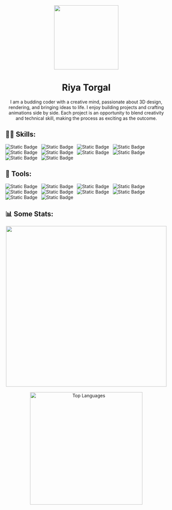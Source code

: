 <div align="center">
  <img src="https://github.com/RiyaTorgal/RiyaTorgal/assets/142211656/76e7a25c-c5cc-415c-b4ed-41e08e79c8e7" width="200" />
</div>
<div align="center">
  <h1>Riya Torgal</h1>
  <p>I am a budding coder with a creative mind, passionate about 3D design, rendering, and bringing ideas to life. I enjoy building projects and crafting animations side by side. Each project is an opportunity to blend creativity and technical skill, making the process as exciting as the outcome.</p>
</div>

<h2>👩‍💻 Skills:</h2>
<div>
  <img alt="Static Badge" src="https://img.shields.io/badge/JAVASCRIPT-%23F7DF1E?style=for-the-badge&logo=javascript&logoColor=white"> &nbsp;
    <img alt="Static Badge" src="https://img.shields.io/badge/FLASK-%231572B6?style=for-the-badge&logo=flask&logoColor=white"> &nbsp;
  <img alt="Static Badge" src="https://img.shields.io/badge/PYTHON-%233776AB?style=for-the-badge&logo=python&logoColor=white"> &nbsp;
  <img alt="Static Badge" src="https://img.shields.io/badge/JAVA-ED8B00?style=for-the-badge&logo=openjdk&logoColor=white"> &nbsp;
  <img alt="Static Badge" src="https://img.shields.io/badge/TYPESCRIPT-%233178C6?style=for-the-badge&logo=typescript&logoColor=white"> &nbsp;
  <img alt="Static Badge" src="https://img.shields.io/badge/REACT-grey?style=for-the-badge&logo=React&logoColor=%2361DAFB"> &nbsp;
  <img alt="Static Badge" src="https://img.shields.io/badge/NEXT.JS-black?style=for-the-badge&logo=Next.js&logoColor=white"> &nbsp;
  <img alt="Static Badge" src="https://img.shields.io/badge/REACT_NATIVE-grey?style=for-the-badge&logo=React&logoColor=%2361DAFB"> &nbsp;
  <img alt="Static Badge" src="https://img.shields.io/badge/HTML5-%23E34F26?style=for-the-badge&logo=html5&logoColor=white"> &nbsp;
  <img alt="Static Badge" src="https://img.shields.io/badge/CSS3-%231572B6?style=for-the-badge&logo=css3&logoColor=white"> &nbsp;
</div>

<h2>🔧 Tools: </h2>
<div>
  <img alt="Static Badge" src="https://img.shields.io/badge/MYSQL-%234479A1?style=for-the-badge&logo=MySQL&logoColor=white"> &nbsp;
  <img alt="Static Badge" src="https://img.shields.io/badge/POSTGRESQL-%234169E1?style=for-the-badge&logo=PostgreSQL&logoColor=white"> &nbsp;
    <img alt="Static Badge" src="https://img.shields.io/badge/GIT-orange?style=for-the-badge&logo=git&logoColor=white"> &nbsp;
  <img alt="Static Badge" src="https://img.shields.io/badge/VISUAL_STUDIO_CODE-%23007ACC?style=for-the-badge&logo=visual-studio-code&logoColor=white"> &nbsp;
  <img alt="Static Badge" src="https://img.shields.io/badge/BLENDER-%23E87D0D?style=for-the-badge&logo=blender&logoColor=white"> &nbsp;
  <img alt="Static Badge" src="https://img.shields.io/badge/TAILWIND_CSS-%2306B6D4?style=for-the-badge&logo=Tailwind%20CSS&logoColor=white"> &nbsp;
  <img alt="Static Badge" src="https://img.shields.io/badge/NODE.JS-%23339933?style=for-the-badge&logo=Node.js&logoColor=white"> &nbsp;
    <img alt="Static Badge" src="https://img.shields.io/badge/VERCEL-black?style=for-the-badge&logo=Vercel&logoColor=white"> &nbsp;
      <img alt="Static Badge" src="https://img.shields.io/badge/LINUX-grey?style=for-the-badge&logo=linux&logoColor=white"> &nbsp;
        <img alt="Static Badge" src="https://img.shields.io/badge/FIGMA-purple?style=for-the-badge&logo=figma&logoColor=white"> &nbsp;
</div>

<h2>📊 Some Stats:</h2>
<div align="center">
  <a href="https://github.com/anuraghazra/github-readme-stats"><img src="https://github-readme-stats.vercel.app/api?username=RiyaTorgal&show_icons=true&theme=github_dark_dimmed&rank_icon=github&hide_border=false" width="500"/></a><br><br>
  <img src="https://github-readme-stats.vercel.app/api/top-langs/?username=RiyaTorgal&layout=compact&theme=github_dark_dimmed&hide_border=false" alt="Top Languages" width="350"/>
</div>
